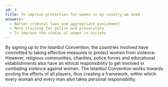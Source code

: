 ```yaml
---
id: 4
title: To improve protection for women in my country we need
answers:
  - Better criminal laws and appropriate punishment
  - More training for police and prosecutors
  - To improve the status of women in society
---
```

By signing up to the Istanbul Convention, the countries involved have committed to taking effective measures to protect women from violence. However, religious communities, charities, police forces and educational establishments also have an ethical responsibility to get involved in combating violence against women. The Istanbul Convention works towards pooling the efforts of all players, thus creating a framework, within which every woman and every man also takes personal responsibility.
